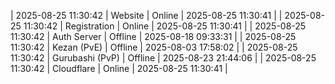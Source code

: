 | 2025-08-25 11:30:42 | Website | Online | 2025-08-25 11:30:41 |
| 2025-08-25 11:30:42 | Registration | Online | 2025-08-25 11:30:41 |
| 2025-08-25 11:30:42 | Auth Server | Offline | 2025-08-18 09:33:31 |
| 2025-08-25 11:30:42 | Kezan (PvE) | Offline | 2025-08-03 17:58:02 |
| 2025-08-25 11:30:42 | Gurubashi (PvP) | Offline | 2025-08-23 21:44:06 |
| 2025-08-25 11:30:42 | Cloudflare | Online | 2025-08-25 11:30:41 |
